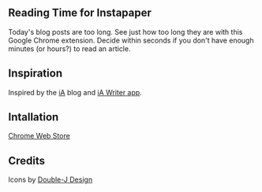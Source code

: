 ## Reading Time for Instapaper

Today's blog posts are too long. See just how too long they are with
this Google Chrome extension. Decide within seconds if you don't have
enough minutes (or hours?) to read an article.

## Inspiration

Inspired by the [iA][3] blog and [iA Writer app][4].

## Intallation

[Chrome Web Store][2]

## Credits

Icons by [Double-J Design][1]

[1]: http://www.doublejdesign.co.uk
[2]: https://chrome.google.com/webstore/detail/nkcldhfebepkmmokbhcphgonamoolgfo
[3]: http://informationarchitects.net/blog
[4]: http://www.iawriter.com/
